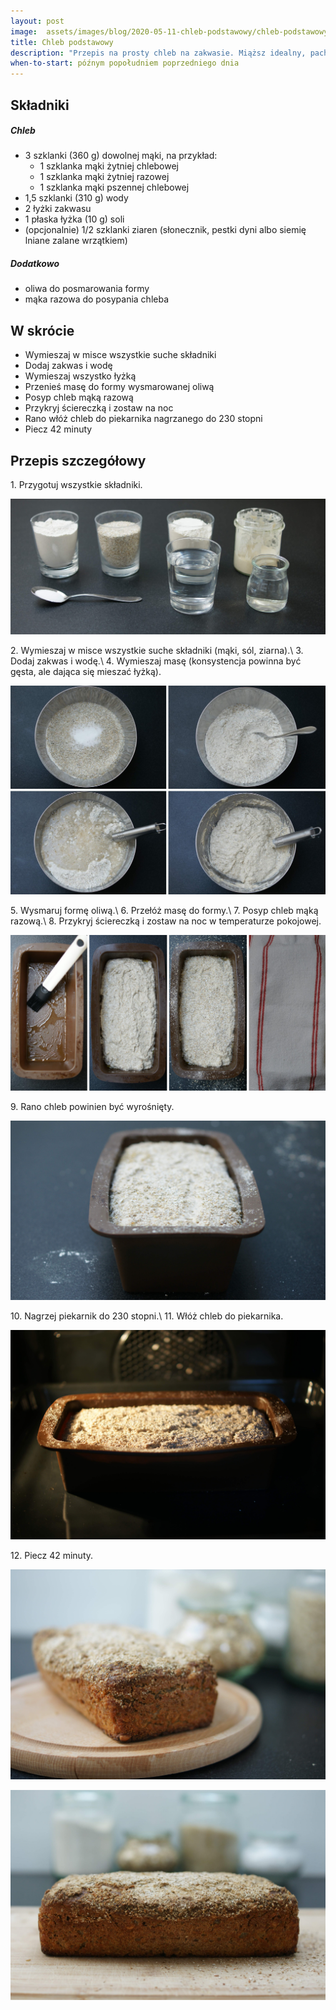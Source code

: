 ```yaml
---
layout: post
image:  assets/images/blog/2020-05-11-chleb-podstawowy/chleb-podstawowy.jpg
title: Chleb podstawowy
description: "Przepis na prosty chleb na zakwasie. Miąższ idealny, pachnący, skórka wypieczona i chrupiąca. Polecam wszystkim, którzy zaczynają swoją przygodę z wypiekaniem chleba. Najlepszy z najlepszych składników: mąka żytnia, woda, sól i wyhodowany samodzielnie zakwas"
when-to-start: późnym popołudniem poprzedniego dnia
---
```


## Składniki

##### Chleb

* 3 szklanki (360 g) dowolnej mąki, na przykład:
  * 1 szklanka mąki żytniej chlebowej
  * 1 szklanka mąki żytniej razowej
  * 1 szklanka mąki pszennej chlebowej
* 1,5 szklanki (310 g) wody
* 2 łyżki zakwasu
* 1 płaska łyżka (10 g) soli 
* (opcjonalnie) 1/2 szklanki ziaren (słonecznik, pestki dyni albo siemię lniane zalane wrzątkiem)

##### Dodatkowo

* oliwa do posmarowania formy
* mąka razowa do posypania chleba

## W skrócie

* Wymieszaj w misce wszystkie suche składniki
* Dodaj zakwas i wodę
* Wymieszaj wszystko łyżką
* Przenieś masę do formy wysmarowanej oliwą
* Posyp chleb mąką razową
* Przykryj ściereczką i zostaw na noc
* Rano włóż chleb do piekarnika nagrzanego do 230 stopni
* Piecz 42 minuty

## Przepis szczegółowy

1\. Przygotuj wszystkie składniki.

![Chleb podstawowy - Składniki](/assets/images/blog/2020-05-11-chleb-podstawowy/chleb-podstawowy-skladniki.jpg)

2\. Wymieszaj w misce wszystkie suche składniki (mąki, sól, ziarna).\\
3\. Dodaj zakwas i wodę.\\
4\. Wymieszaj masę (konsystencja powinna być gęsta, ale dająca się mieszać łyżką).

![Chleb podstawowy - Mieszanie](/assets/images/blog/2020-05-11-chleb-podstawowy/chleb-podstawowy-mieszanie.jpg)

5\. Wysmaruj formę oliwą.\\
6\. Przełóż masę do formy.\\
7\. Posyp chleb mąką razową.\\
8\. Przykryj ściereczką i zostaw na noc w temperaturze pokojowej.

![Chleb podstawowy - Forma](/assets/images/blog/2020-05-11-chleb-podstawowy/chleb-podstawowy-forma.jpg)

9\. Rano chleb powinien być wyrośnięty.

![Chleb podstawowy - Wyrośnięty](/assets/images/blog/2020-05-11-chleb-podstawowy/chleb-podstawowy-wyrosniety.jpg)

10\. Nagrzej piekarnik do 230 stopni.\\
11\. Włóż chleb do piekarnika.

![Chleb podstawowy - Pieczenie](/assets/images/blog/2020-05-11-chleb-podstawowy/chleb-podstawowy-pieczenie.jpg)

12\. Piecz 42 minuty.

![Chleb podstawowy - Chleb podstawowy](/assets/images/blog/2020-05-11-chleb-podstawowy/chleb-podstawowy-koniec.jpg)

![Chleb podstawowy - Chleb podstawowy](/assets/images/blog/2020-05-11-chleb-podstawowy/chleb-podstawowy-koniec-drugi.jpg)
